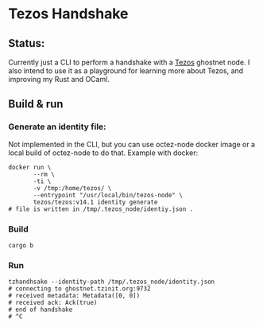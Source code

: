 # Tezos Handshake

## Status:

Currently just a CLI to perform a handshake with a [Tezos](https://tezos.gitlab.io/index.html) ghostnet node.
I also intend to use it as a playground for learning more about Tezos, and improving my Rust and OCaml.

## Build & run

### Generate an identity file:
Not implemented in the CLI, but you can use octez-node docker image or a local build of octez-node to do that.
Example with docker:
```shell
docker run \
       --rm \
       -ti \
       -v /tmp:/home/tezos/ \
       --entrypoint "/usr/local/bin/tezos-node" \
       tezos/tezos:v14.1 identity generate
# file is written in /tmp/.tezos_node/identiy.json .
```
### Build
```shell
cargo b
```

### Run
```shell
tzhandhsake --identity-path /tmp/.tezos_node/identity.json
# connecting to ghostnet.tzinit.org:9732
# received metadata: Metadata([0, 0])
# received ack: Ack(true)
# end of handshake
# ^C
```
